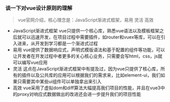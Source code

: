 ### 谈一下对vue设计原则的理解
> vue官网介绍，核心理念是：JavaScript渐进式框架，易用 灵活 高效

- JavaScript渐进式框架
    vue只提供一个核心库，熟悉vue语法以及模板框架之后就可以迅速开发，在项目过程中需要插件，如router和vuex等库，可以在引入进来，从开发到学习都是一个渐进式过程
- 易用
    vue提供了数据响应式，声明式模版语法和基于配置的组件等功能，可以让开发者在开发过程中者更多的关心核心业务，只需要会写html，css，js就可以编写vue应用
- 灵活
    这点在JavaScript渐进式框架中有提及过，因为vue只提供了核心库，所有的插件以及公共库的应用可以根据我们的需求来，比如element-ui，我们如果只需要其中某些ui组件可以单独拿出来引入
- 高效
    vue采用了虚拟dom和diff算法大幅提高我们项目的性能，并且在vue3中的proxy对响应式数据做出的改进还会进一步提升我们的项目性能